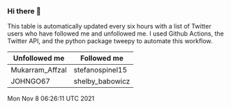 ### Hi there 👋

This table is automatically updated every six hours with a list of Twitter users who have followed me and unfollowed me. I used Github Actions, the Twitter API, and the python package tweepy to automate this workflow.

| Unfollowed me |  Followed me |
| --- | --- |
|Mukarram_Affzal|stefanospinel15|
|JOHNGO67|shelby_babowicz|
Mon Nov  8 06:26:11 UTC 2021
